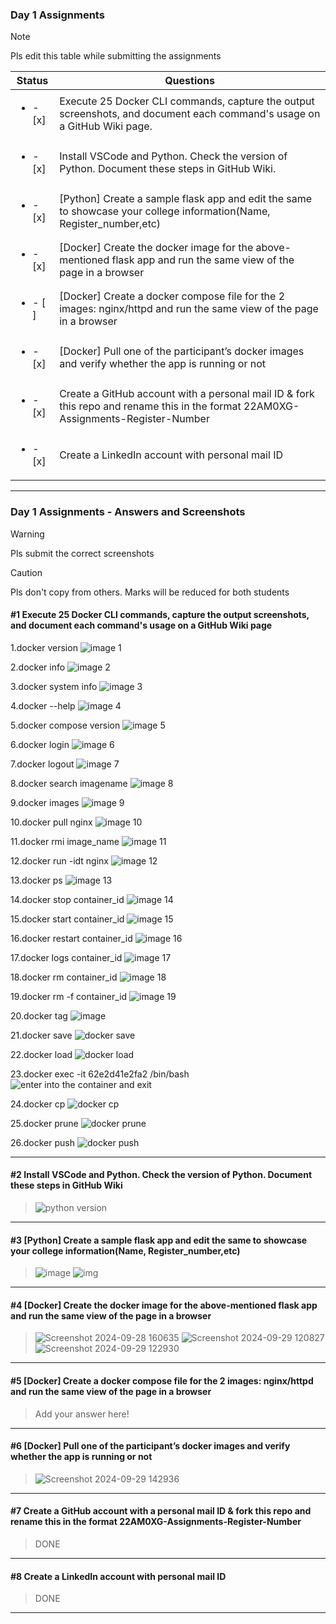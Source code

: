 ### Day 1 Assignments

> [!NOTE]
> Pls edit this table while submitting the assignments

| Status         | Questions     | 
|----------------|---------------|
| <ul><li>- [x] </li></ul> | Execute 25 Docker CLI commands, capture the output screenshots, and document each command's usage on a GitHub Wiki page. |
| <ul><li>- [x] </li></ul> | Install VSCode and Python. Check the version of Python. Document these steps in GitHub Wiki. |
| <ul><li>- [x] </li></ul> | [Python] Create a sample flask app and edit the same to showcase your college information(Name, Register_number,etc) |
| <ul><li>- [x] </li></ul> | [Docker] Create the docker image for the above-mentioned flask app and run the same view of the page in a browser |
| <ul><li>- [ ] </li></ul> | [Docker] Create a docker compose file for the 2 images: nginx/httpd and run the same view of the page in a browser |
| <ul><li>- [x] </li></ul> | [Docker] Pull one of the participant’s docker images and verify whether the app is running or not  |
| <ul><li>- [x] </li></ul> | Create a GitHub account with a personal mail ID & fork this repo and rename this in the format 22AM0XG-Assignments-Register-Number  |
| <ul><li>- [x] </li></ul> | Create a LinkedIn account with personal mail ID  |

***

### Day 1 Assignments - Answers and Screenshots

> [!WARNING]
> Pls submit the correct screenshots

> [!CAUTION]
> Pls don't copy from others. Marks will be reduced for both students

#### #1 Execute 25 Docker CLI commands, capture the output screenshots, and document each command's usage on a GitHub Wiki page
1.docker version
![image 1](https://github.com/user-attachments/assets/aa4d183f-3c1f-481b-b738-df4d8cc8f15b)

2.docker info
![image 2](https://github.com/user-attachments/assets/f4bd1227-71fc-4a2d-917d-acc6e91e600e)

3.docker system info
![image 3](https://github.com/user-attachments/assets/e3990102-12d1-4cc5-ad4c-e93179df4a2f)

4.docker --help
![image 4](https://github.com/user-attachments/assets/0c236f33-fc11-4c5c-9f98-a503dd369ad9)

5.docker compose version
![image 5](https://github.com/user-attachments/assets/2ccc9ae3-1cb7-4641-aa03-e10651d5420f)

6.docker login
![image 6](https://github.com/user-attachments/assets/7312f8e5-3d47-4c78-963a-45bbc4e634de)

7.docker logout
![image 7](https://github.com/user-attachments/assets/d4539de6-8721-4953-a4c8-96d0d80ee1d2)

8.docker search imagename
![image 8](https://github.com/user-attachments/assets/c4c9a362-194a-4f21-9188-62d8eb4496a8)

9.docker images
![image 9](https://github.com/user-attachments/assets/55c97e57-b426-4357-b3a1-54ac13c4100e)

10.docker pull nginx
![image 10](https://github.com/user-attachments/assets/471ce478-61d8-4e55-8da9-07342c79e234)

11.docker rmi image_name
![image 11](https://github.com/user-attachments/assets/9b8e8fe6-fb80-44c4-be95-2da74c632303)

12.docker run -idt nginx
![image 12](https://github.com/user-attachments/assets/99d660c7-578f-48da-b1f9-c42686d6b975)

13.docker ps
![image 13](https://github.com/user-attachments/assets/f3015f59-ade4-40b2-9b3c-4129aa3486bc)

14.docker stop container_id
![image 14](https://github.com/user-attachments/assets/19666be5-e58b-46c3-9ff7-1cca83cf03df)

15.docker start container_id
![image 15](https://github.com/user-attachments/assets/084e182c-4669-40d2-bcca-d54144977631)

16.docker restart container_id
![image 16](https://github.com/user-attachments/assets/e7df39df-35c9-488e-8121-cc5e9fcc9f66)

17.docker logs container_id
![image 17](https://github.com/user-attachments/assets/4efc9ad0-9deb-425a-8aa1-fff6217e2d8c)

18.docker rm container_id
![image 18](https://github.com/user-attachments/assets/1104b970-599d-4374-b17f-0e16b313a8fc)

19.docker rm -f container_id
![image 19](https://github.com/user-attachments/assets/6a2088a9-1377-4a4d-bc17-ff8dd0359e54)

20.docker tag
![image](https://github.com/user-attachments/assets/bbf90538-f8a0-4ad5-b33d-e271cbe85817)

21.docker save
![docker save](https://github.com/user-attachments/assets/77a17676-b279-4e25-a477-ba5b339d41c9)

22.docker load
![docker load](https://github.com/user-attachments/assets/dc261a8c-dd55-44d1-9942-5022e485c52c)

23.docker exec -it 62e2d41e2fa2 /bin/bash
![enter into the container and exit](https://github.com/user-attachments/assets/ad22d6a3-d6fe-43a5-b055-652e96113f4e)

24.docker cp
![docker cp](https://github.com/user-attachments/assets/2594819c-0843-4543-b766-3dcc23287a45)

25.docker prune
![docker prune](https://github.com/user-attachments/assets/db31a202-faa9-40a9-a613-452bebdf215e)

26.docker push
![docker push](https://github.com/user-attachments/assets/2fab0efa-cc77-4fe8-b476-ff5aca04c8d1)

***

#### #2 Install VSCode and Python. Check the version of Python. Document these steps in GitHub Wiki
> ![python version](https://github.com/user-attachments/assets/20c91da7-a7cc-4be8-8dae-6d633b83b7f3)

***

#### #3 [Python] Create a sample flask app and edit the same to showcase your college information(Name, Register_number,etc)
>![image](https://github.com/user-attachments/assets/3c062e5d-6318-45cb-a4b9-5d07317c3205)
>![img](https://github.com/user-attachments/assets/a2cbe054-c23a-4058-b2f4-0748acfa8d56)

***

#### #4 [Docker] Create the docker image for the above-mentioned flask app and run the same view of the page in a browser
>![Screenshot 2024-09-28 160635](https://github.com/user-attachments/assets/4596330b-7fcf-4245-9cc3-2513cbdb24d4)
>![Screenshot 2024-09-29 120827](https://github.com/user-attachments/assets/1d3861d8-5195-4891-94f2-8d902a8024b8)
>![Screenshot 2024-09-29 122930](https://github.com/user-attachments/assets/fa863127-4a17-4952-90ad-8426db7cb854)

***

#### #5 [Docker] Create a docker compose file for the 2 images: nginx/httpd and run the same view of the page in a browser
> Add your answer here!

***

#### #6 [Docker] Pull one of the participant’s docker images and verify whether the app is running or not
> ![Screenshot 2024-09-29 142936](https://github.com/user-attachments/assets/1cb6cf20-49e4-4ed4-9575-90a8c1d8ab0c)

***

#### #7 Create a GitHub account with a personal mail ID & fork this repo and rename this in the format 22AM0XG-Assignments-Register-Number
> DONE

***

#### #8 Create a LinkedIn account with personal mail ID
> DONE
***
